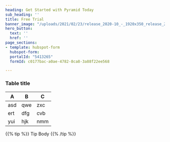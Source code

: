 ```yaml
---
heading: Get Started with Pyramid Today
sub_heading: ''
title: Free Trial
banner_image: "/uploads/2021/02/23/release_2020-10_-_1920x350_release_2020-10.jpg"
hero_button:
  text: ''
  href: ''
page_sections:
- template: hubspot-form
  hubspot-form: 
  portalId: "5413265"
  formId: c0177bac-a0ae-4782-8ca8-3a88f22ee568

---
```

### Table title

| A | B | C |
| --- | --- | --- |
| asd | qwe | zxc |
| ert | dfg | cvb |
| yui | hjk | nmm |

{{% tip %}} Tip Body {{% /tip %}}